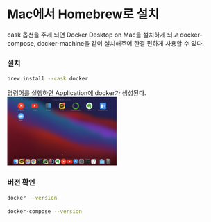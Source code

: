 # Mac에서 Homebrew로 설치

cask 옵션을 주게 되면 Docker Desktop on Mac을 설치하게 되고 docker-compose, docker-machine을 같이 설치해주어 한결 편하게 사용할 수 있다.
</br>
### 설치
```bash
brew install --cask docker
```
명령어를 실행하면 Application에 docker가 생성된다.
</br>
<img src="imgs/mac_application.png" width="50%" height="50%">

### 버전 확인
```bash
docker --version
```

```bash
docker-compose --version
```